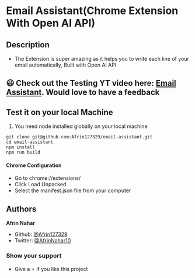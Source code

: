 # Email Assistant(Chrome Extension With Open AI API)

## Description

- The Extension is super amazing as it helps you to write each line of your email automatically, Built with Open AI API

## 😃 Check out the Testing YT video here: [Email Assistant](https://www.youtube.com/watch?v=waHuG-LUtMQ). Would love to have a feedback

## Test it on your local Machine

1. You need node installed globally on your local machine

```
git clone git@github.com:Afrin127329/email-assistant.git
cd email-assistant
npm install
npm run build
```

#### Chrome Configuration

- Go to chrome://extensions/
- Click Load Unpacked
- Select the manifest.json file from your computer

## Authors

**Afrin Nahar**

- Github: [@Afrin127329](https://github.com/Afrin127329)
- Twitter: [@AfrinNahar10](https://twitter.com/AfrinNahar10)

### Show your support

- Give a ⭐ if you like this project
